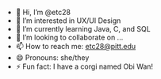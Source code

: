 - 👋 Hi, I’m @etc28
- 👀 I’m interested in UX/UI Design
- 🌱 I’m currently learning Java, C, and SQL
- 💞️ I’m looking to collaborate on ...
- 📫 How to reach me: etc28@pitt.edu
- 😄 Pronouns: she/they
- ⚡ Fun fact: I have a corgi named Obi Wan!

<!---
etc28/etc28 is a ✨ special ✨ repository because its `README.md` (this file) appears on your GitHub profile.
You can click the Preview link to take a look at your changes.
--->
